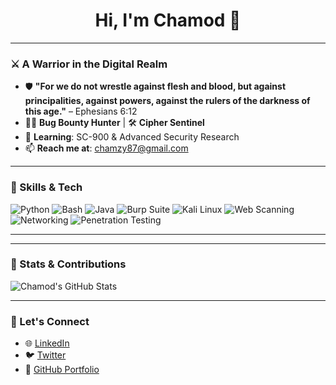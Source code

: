 <h1 align="center">Hi, I'm Chamod 👋</h1>

---

### ⚔️ A Warrior in the Digital Realm  
- 🛡 **"For we do not wrestle against flesh and blood, but against principalities, against powers, against the rulers of the darkness of this age."** – Ephesians 6:12  
- 🐱‍💻 **Bug Bounty Hunter** | 🛠 **Cipher Sentinel**  
- 🎯 **Learning**: SC-900 & Advanced Security Research  
- 📫 **Reach me at**: chamzy87@gmail.com  

---

### 🚀 Skills & Tech  
![Python](https://img.shields.io/badge/-Python-3776AB?style=flat&logo=python&logoColor=white)
![Bash](https://img.shields.io/badge/-Bash-4EAA25?style=flat&logo=gnu-bash&logoColor=white)
![Java](https://img.shields.io/badge/-Java-007396?style=flat&logo=java&logoColor=white)
![Burp Suite](https://img.shields.io/badge/-Burp_Suite-F5A623?style=flat&logo=burp-suite&logoColor=white)
![Kali Linux](https://img.shields.io/badge/-Kali_Linux-557C94?style=flat&logo=kalilinux&logoColor=white)
![Web Scanning](https://img.shields.io/badge/-Web_Scanning-4285F4?style=flat&logo=google-chrome&logoColor=white)
![Networking](https://img.shields.io/badge/-Networking-FF6F61?style=flat&logo=network&logoColor=white)
![Penetration Testing](https://img.shields.io/badge/-Penetration_Testing-8A2BE2?style=flat&logo=security&logoColor=white)

---
 
---

### 🌟 Stats & Contributions  
![Chamod's GitHub Stats](https://github-readme-stats.vercel.app/api?username=RomanVanHalen&show_icons=true&theme=radical)

---

### 🔗 Let's Connect  
- 🌐 [LinkedIn](https://www.linkedin.com/in/chamod)  
- 🐦 [Twitter](https://twitter.com/chamod)  
- 💼 [GitHub Portfolio](https://yourusername.github.io/)
